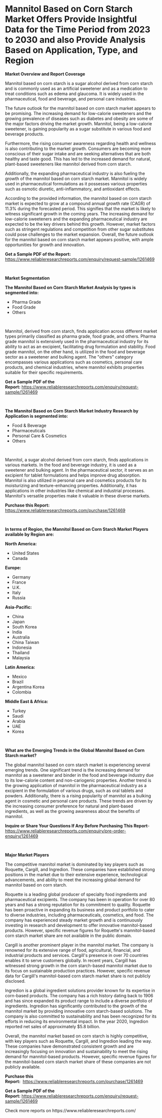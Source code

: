 <p><h1>Mannitol Based on Corn Starch Market Offers Provide Insightful Data for the Time Period from 2023 to 2030 and also Provide Analysis Based on Application, Type, and Region</h1></p><p><strong>Market Overview and Report Coverage</strong></p>
<p><p>Mannitol based on corn starch is a sugar alcohol derived from corn starch and is commonly used as an artificial sweetener and as a medication to treat conditions such as edema and glaucoma. It is widely used in the pharmaceutical, food and beverage, and personal care industries.</p><p>The future outlook for the mannitol based on corn starch market appears to be promising. The increasing demand for low-calorie sweeteners and the growing prevalence of diseases such as diabetes and obesity are some of the major factors driving the market growth. Mannitol, being a low-calorie sweetener, is gaining popularity as a sugar substitute in various food and beverage products.</p><p>Furthermore, the rising consumer awareness regarding health and wellness is also contributing to the market growth. Consumers are becoming more conscious of their sugar intake and are seeking alternatives that are both healthy and taste good. This has led to the increased demand for natural, plant-based sweeteners like mannitol derived from corn starch.</p><p>Additionally, the expanding pharmaceutical industry is also fueling the growth of the mannitol based on corn starch market. Mannitol is widely used in pharmaceutical formulations as it possesses various properties such as osmotic diuretic, anti-inflammatory, and antioxidant effects.</p><p>According to the provided information, the mannitol based on corn starch market is expected to grow at a compound annual growth rate (CAGR) of 11.3% during the forecasted period. This signifies that the market is likely to witness significant growth in the coming years. The increasing demand for low-calorie sweeteners and the expanding pharmaceutical industry are expected to be the key drivers behind this growth. However, market factors such as stringent regulations and competition from other sugar substitutes could pose challenges to the market expansion. Overall, the future outlook for the mannitol based on corn starch market appears positive, with ample opportunities for growth and innovation.</p></p>
<p><strong>Get a Sample PDF of the Report:</strong> <a href="https://www.reliableresearchreports.com/enquiry/request-sample/1261469">https://www.reliableresearchreports.com/enquiry/request-sample/1261469</a></p>
<p>&nbsp;</p>
<p><strong>Market Segmentation</strong></p>
<p><strong>The Mannitol Based on Corn Starch Market Analysis by types is segmented into:</strong></p>
<p><ul><li>Pharma Grade</li><li>Food Grade</li><li>Others</li></ul></p>
<p>&nbsp;</p>
<p><p>Mannitol, derived from corn starch, finds application across different market types primarily classified as pharma grade, food grade, and others. Pharma grade mannitol is extensively used in the pharmaceutical industry for its ability to act as an excipient, facilitating drug formulation and stability. Food grade mannitol, on the other hand, is utilized in the food and beverage sector as a sweetener and bulking agent. The "others" category encompasses various applications such as cosmetics, personal care products, and chemical industries, where mannitol exhibits properties suitable for their specific requirements.</p></p>
<p><strong>Get a Sample PDF of the Report:</strong>&nbsp;<a href="https://www.reliableresearchreports.com/enquiry/request-sample/1261469">https://www.reliableresearchreports.com/enquiry/request-sample/1261469</a></p>
<p>&nbsp;</p>
<p><strong>The Mannitol Based on Corn Starch Market Industry Research by Application is segmented into:</strong></p>
<p><ul><li>Food & Beverage</li><li>Pharmaceuticals</li><li>Personal Care & Cosmetics</li><li>Others</li></ul></p>
<p>&nbsp;</p>
<p><p>Mannitol, a sugar alcohol derived from corn starch, finds applications in various markets. In the food and beverage industry, it is used as a sweetener and bulking agent. In the pharmaceutical sector, it serves as an excipient for tablet formulations and helps improve drug absorption. Mannitol is also utilized in personal care and cosmetics products for its moisturizing and texture-enhancing properties. Additionally, it has applications in other industries like chemical and industrial processes. Mannitol's versatile properties make it valuable in these diverse markets.</p></p>
<p><strong>Purchase this Report:</strong>&nbsp; <a href="https://www.reliableresearchreports.com/purchase/1261469">https://www.reliableresearchreports.com/purchase/1261469</a></p>
<p>&nbsp;</p>
<p><strong>In terms of Region, the Mannitol Based on Corn Starch Market Players available by Region are:</strong></p>
<p>
    <p> <strong> North America: </strong>
        <ul>
            <li>United States</li>
            <li>Canada</li>
        </ul>
        </p> 
    <p> <strong> Europe: </strong>
        <ul>
            <li>Germany</li>
            <li>France</li>
            <li>U.K.</li>
            <li>Italy</li>
            <li>Russia</li>
        </ul>
        </p> 
    <p> <strong> Asia-Pacific: </strong>
        <ul>
            <li>China</li>
            <li>Japan</li>
            <li>South Korea</li>
            <li>India</li>
            <li>Australia</li>
            <li>China Taiwan</li>
            <li>Indonesia</li>
            <li>Thailand</li>
            <li>Malaysia</li>
        </ul>
        </p> 
    <p> <strong> Latin America: </strong>
        <ul>
            <li>Mexico</li>
            <li>Brazil</li>
            <li>Argentina Korea</li>
            <li>Colombia</li>
        </ul>
        </p> 
    <p> <strong> Middle East & Africa: </strong>
        <ul>
            <li>Turkey</li>
            <li>Saudi</li>
            <li>Arabia</li>
            <li>UAE</li>
            <li>Korea</li>
        </ul>
    </p>
    </p>
<p>&nbsp;</p>
<p><strong>What are the Emerging Trends in the Global Mannitol Based on Corn Starch market?</strong></p>
<p><p>The global mannitol based on corn starch market is experiencing several emerging trends. One significant trend is the increasing demand for mannitol as a sweetener and binder in the food and beverage industry due to its low-calorie content and non-cariogenic properties. Another trend is the growing application of mannitol in the pharmaceutical industry as a excipient in the formulation of various drugs, such as oral tablets and powders. Additionally, there is a rising popularity of mannitol as a bulking agent in cosmetic and personal care products. These trends are driven by the increasing consumer preference for natural and plant-based ingredients, as well as the growing awareness about the benefits of mannitol.</p></p>
<p><strong>Inquire or Share Your Questions If Any Before Purchasing This Report</strong>- <a href="https://www.reliableresearchreports.com/enquiry/pre-order-enquiry/1261469">https://www.reliableresearchreports.com/enquiry/pre-order-enquiry/1261469</a></p>
<p>&nbsp;</p>
<p><strong>Major Market Players</strong></p>
<p><p>The competitive mannitol market is dominated by key players such as Roquette, Cargill, and Ingredion. These companies have established strong positions in the market due to their extensive experience, technological advancements, and ability to meet the increasing global demand for mannitol based on corn starch.</p><p>Roquette is a leading global producer of specialty food ingredients and pharmaceutical excipients. The company has been in operation for over 80 years and has a strong reputation for its commitment to quality. Roquette has been proactive in expanding its business and product portfolio to cater to diverse industries, including pharmaceuticals, cosmetics, and food. The company has experienced steady market growth and is continuously investing in research and development to offer innovative mannitol-based products. However, specific revenue figures for Roquette's mannitol-based corn starch market share are not available in the public domain.</p><p>Cargill is another prominent player in the mannitol market. The company is renowned for its extensive range of food, agricultural, financial, and industrial products and services. Cargill's presence in over 70 countries enables it to serve customers globally. In recent years, Cargill has witnessed strong growth in the corn starch-based mannitol market due to its focus on sustainable production practices. However, specific revenue data for Cargill's mannitol-based corn starch market share is not publicly disclosed.</p><p>Ingredion is a global ingredient solutions provider known for its expertise in corn-based products. The company has a rich history dating back to 1906 and has since expanded its product range to include a diverse portfolio of ingredients. Ingredion has significantly contributed to the growth of the mannitol market by providing innovative corn starch-based solutions. The company is also committed to sustainability and has been recognized for its efforts in reducing its environmental impact. In the year 2020, Ingredion reported net sales of approximately $5.8 billion.</p><p>Overall, the mannitol market based on corn starch is highly competitive, with key players such as Roquette, Cargill, and Ingredion leading the way. These companies have demonstrated consistent growth and are increasingly focusing on innovation and sustainability to meet the rising demand for mannitol-based products. However, specific revenue figures for the mannitol-based corn starch market share of these companies are not publicly available.</p></p>
<p><strong>Purchase this Report:</strong>&nbsp;&nbsp;<a href="https://www.reliableresearchreports.com/purchase/1261469">https://www.reliableresearchreports.com/purchase/1261469</a></p>
<p></p>
<p><strong>Get a Sample PDF of the Report:</strong>&nbsp;<a href="https://www.reliableresearchreports.com/enquiry/request-sample/1261469">https://www.reliableresearchreports.com/enquiry/request-sample/1261469</a></p>
<p>Check more reports on https://www.reliableresearchreports.com/</p>